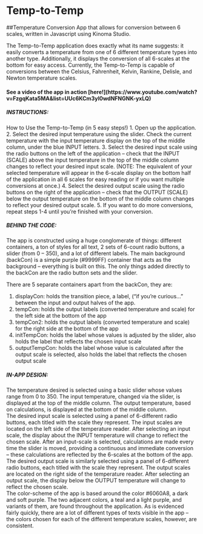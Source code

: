 # Temp-to-Temp
##Temperature Conversion App that allows for conversion between 6 scales, written in Javascript using Kinoma Studio. 

The Temp-to-Temp application does exactly what its name suggests: it easily converts a temperature from one of 6 different temperature types into another type. Additionally, it displays the conversion of all 6-scales at the bottom for easy access. Currently, the Temp-to-Temp is capable of conversions between the Celsius, Fahrenheit, Kelvin, Rankine, Delisle, and Newton temperature scales. 

<h4>See a video of the app in action [here!](https://www.youtube.com/watch?v=FzgqKata5MA&list=UUc6KCm3yl0wdNFNGNK-yxLQ)</h4>

<h5>INSTRUCTIONS:</h5>
How to Use the Temp-to-Temp (in 5 easy steps!)
1. Open up the application.
2. Select the desired input temperature using the slider. Check the current temperature with the input temperature display on the top of the middle column, under the blue INPUT letters.
3. Select the desired input scale using the radio buttons on the left of the application – check that the INPUT (SCALE) above the input temperature in the top of the middle column changes to reflect your desired input scale.
(NOTE: The equivalent of your selected temperature will appear in the 6-scale display on the bottom half of the application in all 6 scales for easy reading or if you want multiple conversions at once.)
4. Select the desired output scale using the radio buttons on the right of the application – check that the OUTPUT (SCALE) below the output temperature on the bottom of the middle column changes to reflect your desired output scale.
5. If you want to do more conversions, repeat steps 1-4 until you’re finished with your conversion. 

<h5>BEHIND THE CODE:</h5>
The app is constructed using a huge conglomerate of things: different containers, a ton of styles for all text, 2 sets of 6-count radio buttons, a slider (from 0 – 350), and a lot of different labels. The main background (backCon) is a simple purple (#9999FF) container that acts as the background – everything is built on this. The only things added directly to the backCon are the radio button sets and the slider. 

There are 5 separate containers apart from the backCon, they are:
1.	displayCon: holds the transition piece, a label, (“if you’re curious…” between the input and output halves of the app.
2.	tempCon: holds the output labels (converted temperature and scale) for the left side at the bottom of the app
3.	tempCon2: holds the output labels (converted temperature and scale) for the right side at the bottom of the app
4.	initTempCon: holds the label whose values is adjusted by the slider, also holds the label that reflects the chosen input scale
5.	outputTempCon: holds the label whose value is calculated after the output scale is selected, also holds the label that reflects the chosen output scale

<h5> IN-APP DESIGN: </h5>
The temperature desired is selected using a basic slider whose values range from 0 to 350. The input temperature, changed via the slider, is displayed at the top of the middle column. The output temperature, based on calculations, is displayed at the bottom of the middle column. <br>
The desired input scale is selected using a panel of 6-different radio buttons, each titled with the scale they represent. The input scales are located on the left side of the temperature reader. After selecting an input scale, the display about the INPUT temperature will change to reflect the chosen scale. After an input-scale is selected, calculations are made every time the slider is moved, providing a continuous and immediate conversion – these calculations are reflected by the 6-scales at the bottom of the app. <br>
The desired output scale is similarly selected using a panel of 6-different radio buttons, each titled with the scale they represent. The output scales are located on the right side of the temperature reader. After selecting an output scale, the display below the OUTPUT temperature will change to reflect the chosen scale. <br>
The color-scheme of the app is based around the color #6060A8, a dark and soft purple. The two adjacent colors, a teal and a light purple, and variants of them, are found throughout the application. As is evidenced fairly quickly, there are a lot of different types of texts visible in the app – the colors chosen for each of the different temperature scales, however, are consistent.


